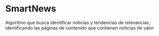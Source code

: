 # SmartNews
Algoritmo que busca identificar noticias y tendencias de relevancias, identificando las páginas de contenido que contienen noticias de valor
